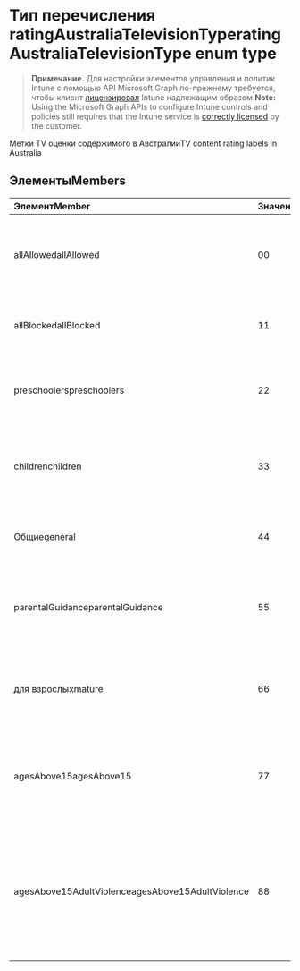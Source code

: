 # <a name="ratingaustraliatelevisiontype-enum-type"></a><span data-ttu-id="fe1f3-101">Тип перечисления ratingAustraliaTelevisionType</span><span class="sxs-lookup"><span data-stu-id="fe1f3-101">ratingAustraliaTelevisionType enum type</span></span>

> <span data-ttu-id="fe1f3-102">**Примечание.** Для настройки элементов управления и политик Intune с помощью API Microsoft Graph по-прежнему требуется, чтобы клиент [лицензировал](https://go.microsoft.com/fwlink/?linkid=839381) Intune надлежащим образом.</span><span class="sxs-lookup"><span data-stu-id="fe1f3-102">**Note:** Using the Microsoft Graph APIs to configure Intune controls and policies still requires that the Intune service is [correctly licensed](https://go.microsoft.com/fwlink/?linkid=839381) by the customer.</span></span>

<span data-ttu-id="fe1f3-103">Метки TV оценки содержимого в Австралии</span><span class="sxs-lookup"><span data-stu-id="fe1f3-103">TV content rating labels in Australia</span></span>
## <a name="members"></a><span data-ttu-id="fe1f3-104">Элементы</span><span class="sxs-lookup"><span data-stu-id="fe1f3-104">Members</span></span>
|<span data-ttu-id="fe1f3-105">Элемент</span><span class="sxs-lookup"><span data-stu-id="fe1f3-105">Member</span></span>|<span data-ttu-id="fe1f3-106">Значение</span><span class="sxs-lookup"><span data-stu-id="fe1f3-106">Value</span></span>|<span data-ttu-id="fe1f3-107">Описание</span><span class="sxs-lookup"><span data-stu-id="fe1f3-107">Description</span></span>|
|:---|:---|:---|
|<span data-ttu-id="fe1f3-108">allAllowed</span><span class="sxs-lookup"><span data-stu-id="fe1f3-108">allAllowed</span></span>|<span data-ttu-id="fe1f3-109">0</span><span class="sxs-lookup"><span data-stu-id="fe1f3-109">0</span></span>|<span data-ttu-id="fe1f3-110">Значение по умолчанию, разрешить всем TV показывает контента</span><span class="sxs-lookup"><span data-stu-id="fe1f3-110">Default value, allow all TV shows content</span></span>|
|<span data-ttu-id="fe1f3-111">allBlocked</span><span class="sxs-lookup"><span data-stu-id="fe1f3-111">allBlocked</span></span>|<span data-ttu-id="fe1f3-112">1</span><span class="sxs-lookup"><span data-stu-id="fe1f3-112">1</span></span>|<span data-ttu-id="fe1f3-113">Не допускайте использование Любого показывает контента</span><span class="sxs-lookup"><span data-stu-id="fe1f3-113">Do not allow any TV shows content</span></span>|
|<span data-ttu-id="fe1f3-114">preschoolers</span><span class="sxs-lookup"><span data-stu-id="fe1f3-114">preschoolers</span></span>|<span data-ttu-id="fe1f3-115">2</span><span class="sxs-lookup"><span data-stu-id="fe1f3-115">2</span></span>|<span data-ttu-id="fe1f3-116">Классификация P предназначена для preschoolers</span><span class="sxs-lookup"><span data-stu-id="fe1f3-116">The P classification is intended for preschoolers</span></span>|
|<span data-ttu-id="fe1f3-117">children</span><span class="sxs-lookup"><span data-stu-id="fe1f3-117">children</span></span>|<span data-ttu-id="fe1f3-118">3</span><span class="sxs-lookup"><span data-stu-id="fe1f3-118">3</span></span>|<span data-ttu-id="fe1f3-119">Классификация C предназначен для дочерних элементов в списке 14</span><span class="sxs-lookup"><span data-stu-id="fe1f3-119">The C classification is intended for children under 14</span></span>|
|<span data-ttu-id="fe1f3-120">Общие</span><span class="sxs-lookup"><span data-stu-id="fe1f3-120">general</span></span>|<span data-ttu-id="fe1f3-121">4</span><span class="sxs-lookup"><span data-stu-id="fe1f3-121">4</span></span>|<span data-ttu-id="fe1f3-122">Классификация G подходящее для любого возраста</span><span class="sxs-lookup"><span data-stu-id="fe1f3-122">The G classification is suitable for all ages</span></span>|
|<span data-ttu-id="fe1f3-123">parentalGuidance</span><span class="sxs-lookup"><span data-stu-id="fe1f3-123">parentalGuidance</span></span>|<span data-ttu-id="fe1f3-124">5</span><span class="sxs-lookup"><span data-stu-id="fe1f3-124">5</span></span>|<span data-ttu-id="fe1f3-125">Классификация стр рекомендуется для Шашков средства просмотра</span><span class="sxs-lookup"><span data-stu-id="fe1f3-125">The PG classification is recommended for young viewers</span></span>|
|<span data-ttu-id="fe1f3-126">для взрослых</span><span class="sxs-lookup"><span data-stu-id="fe1f3-126">mature</span></span>|<span data-ttu-id="fe1f3-127">6</span><span class="sxs-lookup"><span data-stu-id="fe1f3-127">6</span></span>|<span data-ttu-id="fe1f3-128">Для просмотра более 15 рекомендуется классификации M</span><span class="sxs-lookup"><span data-stu-id="fe1f3-128">The M classification is recommended for viewers over 15</span></span>|
|<span data-ttu-id="fe1f3-129">agesAbove15</span><span class="sxs-lookup"><span data-stu-id="fe1f3-129">agesAbove15</span></span>|<span data-ttu-id="fe1f3-130">7</span><span class="sxs-lookup"><span data-stu-id="fe1f3-130">7</span></span>|<span data-ttu-id="fe1f3-131">Классификация MA15 + не подходит для средств просмотра в списке 15</span><span class="sxs-lookup"><span data-stu-id="fe1f3-131">The MA15+ classification is not suitable for viewers under 15</span></span>|
|<span data-ttu-id="fe1f3-132">agesAbove15AdultViolence</span><span class="sxs-lookup"><span data-stu-id="fe1f3-132">agesAbove15AdultViolence</span></span>|<span data-ttu-id="fe1f3-133">8</span><span class="sxs-lookup"><span data-stu-id="fe1f3-133">8</span></span>|<span data-ttu-id="fe1f3-134">Классификация AV15 + не подходит для средств просмотра в разделе 15, взрослых жестокость конкретного</span><span class="sxs-lookup"><span data-stu-id="fe1f3-134">The AV15+ classification is not suitable for viewers under 15, adult violence-specific</span></span>|



